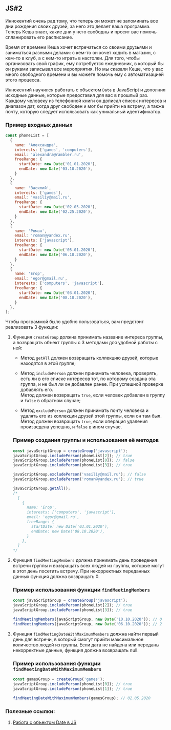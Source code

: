 ## JS#2
Иннокентий очень рад тому, что теперь он может не запоминать все дни рождения своих друзей, за него это делает ваша программа. Теперь Кеша знает, какие дни у него свободны и просит вас помочь спланировать его расписание.

Время от времени Кеша хочет встречаться со своими друзьями и заниматься разными делами: с кем-то он хочет ходить в магазин, с кем-то в клуб, а с кем-то играть в настолки. Для того, чтобы организовать свой график, ему потребуется ежедневник, в который бы он руками записывал все мероприятия. Но мы сказали Кеше, что у вас много свободного времени и вы можете помочь ему с автоматизацией этого процесса.

Иннокентий научился работать с объектом ``Date`` в JavaScript и дополнил исходные данные, которые предоставил для вас в прошлый раз. Каждому человеку из телефонной книги он дописал список интересов и диапазон дат, когда друг свободен и мог бы прийти на встречу, а также почту, которую следует использовать как уникальный идентификатор.

### Пример входных данных
```js
const phoneList = [
  {
    name: 'Александра',
    interests: ['games', 'computers'],
    email: 'alexandra@rambler.ru',
    freeRange: {
      startDate: new Date('01.01.2020'),
      endDate: new Date('03.10.2020'),
    }
  },
  {
    name: 'Василий',
    interests: ['games'],
    email: 'vasiliy@mail.ru',
    freeRange: {
      startDate: new Date('02.05.2020'),
      endDate: new Date('02.25.2020'),
    }
  },
  {
    name: 'Роман',
    email: 'roman@yandex.ru',
    interests: ['javascript'],
    freeRange: {
      startDate: new Date('05.01.2020'),
      endDate: new Date('06.10.2020'),
    }
  },
  {
    name: 'Егор',
    email: 'egor@gmail.ru',
    interests: ['computers', 'javascript'],
    freeRange: {
      startDate: new Date('03.01.2020'),
      endDate: new Date('08.10.2020'),
    }
  },
];
```
Чтобы программой было удобно пользоваться, вам предстоит реализовать 3 функции:

1.  Функция ``createGroup`` должна принимать название интереса группы, а возвращать объект группы с 3 методами для удобной работы с ней:
  
	*  Метод ``getAll`` должен возвращать коллекцию друзей, которые находятся в этой группе;
    
	* Метод ``includePerson`` должен принимать человека, проверять, есть ли в его списке интересов тот, по которому создана эта группа, и не был ли он добавлен ранее. При 	успешной проверке добавлять его.  
    Метод должен возвращать ``true``, если человек добавлен в группу и ``false`` в обратном случае;
    
	* Метод ``excludePerson`` должен принимать почту человека и удалять его из коллекции друзей этой группы, если он там был. 
    Метод должен возвращать ``true``, если операция удаления произведена успешно, и ``false`` в ином случае.
	 ### Пример создания группы и использования её методов
	```js
	const javaScriptGroup = createGroup('javascript');
	javaScriptGroup.includePerson(phoneList[2]); // true
	javaScriptGroup.includePerson(phoneList[0]); // false
	javaScriptGroup.includePerson(phoneList[3]); // true

	javaScriptGroup.excludePerson('vasiliy@mail.ru'); // false
	javaScriptGroup.excludePerson('roman@yandex.ru'); // true

	javaScriptGroup.getAll();
	/*
	  [
	    {
	      name: 'Егор',
	      interests: ['computers', 'javascript'],
	      email: 'egor@gmail.ru',
	      freeRange: {
	        startDate: new Date('03.01.2020'),
	        endDate: new Date('08.10.2020'),
	      }
	    },
	  ]
	*/
	```

2.  Функция ``findMeetingMembers`` должна принимать день проведения встречи группы и возвращать всех людей из группы, которые могут в этот день посетить встречу. При некорректных переданных данных функция должна возвращать 0.
	### Пример использования функции ``findMeetingMembers``
	```js
	const javaScriptGroup = createGroup('javascript');
	javaScriptGroup.includePerson(phoneList[2]); // true
	javaScriptGroup.includePerson(phoneList[3]); // true

	findMeetingMembers(javaScriptGroup, new Date('10.10.2020')); // 0
	findMeetingMembers(javaScriptGroup, new Date('06.10.2020')); // 2
	```
    
3.  Функция ``findMeetingDateWithMaximumMembers`` должна найти первый день для встречи, в который смогут прийти максимальное количество людей из группы. Если дата не найдена или переданы некорректные данные, функция должна возвращать null.
	### Пример использования функции ``findMeetingDateWithMaximumMembers``
	```js
	const gamesGroup = createGroup('games');
	javaScriptGroup.includePerson(phoneList[0]); // true
	javaScriptGroup.includePerson(phoneList[1]); // true

	findMeetingDateWithMaximumMembers(gamesGroup); // 02.05.2020
	```
### Полезные ссылки:
1. [Работа с объектом Date в JS](https://developer.mozilla.org/ru/docs/Web/JavaScript/Reference/Global_Objects/Date)
